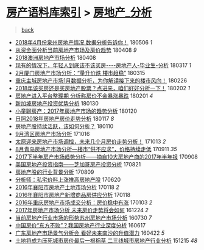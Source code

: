 [房产语料库索引](../../README.md)  > [房地产_分析](房地产_分析.md)
====
> [back](../README.md)

- [2018年4月份泉州房地产情况 数据分析告诉你！](http://jkwz.applinzi.com/ittc/7100100248947131402.html#2018%E5%B9%B44%E6%9C%88%E4%BB%BD%E6%B3%89%E5%B7%9E%E6%88%BF%E5%9C%B0%E4%BA%A7%E6%83%85%E5%86%B5+%E6%95%B0%E6%8D%AE%E5%88%86%E6%9E%90%E5%91%8A%E8%AF%89%E4%BD%A0%EF%BC%81) 180506 *1* 
- [从资金面分析当前房地产市场及房价趋势](http://jkwz.applinzi.com/ittc/7089714259003180049.html#%E4%BB%8E%E8%B5%84%E9%87%91%E9%9D%A2%E5%88%86%E6%9E%90%E5%BD%93%E5%89%8D%E6%88%BF%E5%9C%B0%E4%BA%A7%E5%B8%82%E5%9C%BA%E5%8F%8A%E6%88%BF%E4%BB%B7%E8%B6%8B%E5%8A%BF) 180408 *9* 
- [2018澳洲房地产市场分析](http://jkwz.applinzi.com/ittc/7089667493545378826.html#2018%E6%BE%B3%E6%B4%B2%E6%88%BF%E5%9C%B0%E4%BA%A7%E5%B8%82%E5%9C%BA%E5%88%86%E6%9E%90) 180408  
- [现有的情况下，年轻人到底该不该买房----房地产人-毕业生-分析](http://jkwz.applinzi.com/ittc/7081360622174602247.html#%E7%8E%B0%E6%9C%89%E7%9A%84%E6%83%85%E5%86%B5%E4%B8%8B%EF%BC%8C%E5%B9%B4%E8%BD%BB%E4%BA%BA%E5%88%B0%E5%BA%95%E8%AF%A5%E4%B8%8D%E8%AF%A5%E4%B9%B0%E6%88%BF----%E6%88%BF%E5%9C%B0%E4%BA%A7%E4%BA%BA-%E6%AF%95%E4%B8%9A%E7%94%9F-%E5%88%86%E6%9E%90) 180317 *1* 
- [2月厦门房地产市场分析：“量升价跌 楼市趋稳”](http://jkwz.applinzi.com/ittc/7080430447782003722.html#2%E6%9C%88%E5%8E%A6%E9%97%A8%E6%88%BF%E5%9C%B0%E4%BA%A7%E5%B8%82%E5%9C%BA%E5%88%86%E6%9E%90%EF%BC%9A%E2%80%9C%E9%87%8F%E5%8D%87%E4%BB%B7%E8%B7%8C+%E6%A5%BC%E5%B8%82%E8%B6%8B%E7%A8%B3%E2%80%9D) 180315  
- [重庆主城房地产市场1月数据分析，为你解读接下来的楼市风向！](http://jkwz.applinzi.com/ittc/7074433445931779089.html#%E9%87%8D%E5%BA%86%E4%B8%BB%E5%9F%8E%E6%88%BF%E5%9C%B0%E4%BA%A7%E5%B8%82%E5%9C%BA1%E6%9C%88%E6%95%B0%E6%8D%AE%E5%88%86%E6%9E%90%EF%BC%8C%E4%B8%BA%E4%BD%A0%E8%A7%A3%E8%AF%BB%E6%8E%A5%E4%B8%8B%E6%9D%A5%E7%9A%84%E6%A5%BC%E5%B8%82%E9%A3%8E%E5%90%91%EF%BC%81) 180226  
- [2018年该买房还是买房地产股票？点进来，咱们好好分析一下！](http://jkwz.applinzi.com/ittc/7065421067986666512.html#2018%E5%B9%B4%E8%AF%A5%E4%B9%B0%E6%88%BF%E8%BF%98%E6%98%AF%E4%B9%B0%E6%88%BF%E5%9C%B0%E4%BA%A7%E8%82%A1%E7%A5%A8%EF%BC%9F%E7%82%B9%E8%BF%9B%E6%9D%A5%EF%BC%8C%E5%92%B1%E4%BB%AC%E5%A5%BD%E5%A5%BD%E5%88%86%E6%9E%90%E4%B8%80%E4%B8%8B%EF%BC%81) 180202 *1* 
- [房地产进入平台整理期 分析称房价不会暴涨暴跌](http://jkwz.applinzi.com/ittc/7065026113820951563.html#%E6%88%BF%E5%9C%B0%E4%BA%A7%E8%BF%9B%E5%85%A5%E5%B9%B3%E5%8F%B0%E6%95%B4%E7%90%86%E6%9C%9F+%E5%88%86%E6%9E%90%E7%A7%B0%E6%88%BF%E4%BB%B7%E4%B8%8D%E4%BC%9A%E6%9A%B4%E6%B6%A8%E6%9A%B4%E8%B7%8C) 180201 *4* 
- [新加坡房地产投资优势分析](http://jkwz.applinzi.com/ittc/7064326516442137617.html#%E6%96%B0%E5%8A%A0%E5%9D%A1%E6%88%BF%E5%9C%B0%E4%BA%A7%E6%8A%95%E8%B5%84%E4%BC%98%E5%8A%BF%E5%88%86%E6%9E%90) 180130  
- [小童聊房产：2017年房地产市场的趋势分析](http://jkwz.applinzi.com/ittc/7060695026990842887.html#%E5%B0%8F%E7%AB%A5%E8%81%8A%E6%88%BF%E4%BA%A7%EF%BC%9A2017%E5%B9%B4%E6%88%BF%E5%9C%B0%E4%BA%A7%E5%B8%82%E5%9C%BA%E7%9A%84%E8%B6%8B%E5%8A%BF%E5%88%86%E6%9E%90) 180120  
- [日照2018年房地产房价走势分析](http://jkwz.applinzi.com/ittc/7059665951891391498.html#%E6%97%A5%E7%85%A72018%E5%B9%B4%E6%88%BF%E5%9C%B0%E4%BA%A7%E6%88%BF%E4%BB%B7%E8%B5%B0%E5%8A%BF%E5%88%86%E6%9E%90) 180117 *8* 
- [房地产股持续活跃，该如何分析？](http://jkwz.applinzi.com/ittc/7056907678171792395.html#%E6%88%BF%E5%9C%B0%E4%BA%A7%E8%82%A1%E6%8C%81%E7%BB%AD%E6%B4%BB%E8%B7%83%EF%BC%8C%E8%AF%A5%E5%A6%82%E4%BD%95%E5%88%86%E6%9E%90%EF%BC%9F) 180110  
- [9月湾区房地产市场分析](http://jkwz.applinzi.com/ittc/7025048113658725393.html#9%E6%9C%88%E6%B9%BE%E5%8C%BA%E6%88%BF%E5%9C%B0%E4%BA%A7%E5%B8%82%E5%9C%BA%E5%88%86%E6%9E%90) 171016  
- [太原迎来房地产市场调控，未来几个月房价走势分析！](http://jkwz.applinzi.com/ittc/7023888033663943697.html#%E5%A4%AA%E5%8E%9F%E8%BF%8E%E6%9D%A5%E6%88%BF%E5%9C%B0%E4%BA%A7%E5%B8%82%E5%9C%BA%E8%B0%83%E6%8E%A7%EF%BC%8C%E6%9C%AA%E6%9D%A5%E5%87%A0%E4%B8%AA%E6%9C%88%E6%88%BF%E4%BB%B7%E8%B5%B0%E5%8A%BF%E5%88%86%E6%9E%90%EF%BC%81) 171013 *2* 
- [8月青岛房地产市场分析—楼市“供不应求”，价格持续走低](http://jkwz.applinzi.com/ittc/7012045119883314193.html#8%E6%9C%88%E9%9D%92%E5%B2%9B%E6%88%BF%E5%9C%B0%E4%BA%A7%E5%B8%82%E5%9C%BA%E5%88%86%E6%9E%90%E2%80%94%E6%A5%BC%E5%B8%82%E2%80%9C%E4%BE%9B%E4%B8%8D%E5%BA%94%E6%B1%82%E2%80%9D%EF%BC%8C%E4%BB%B7%E6%A0%BC%E6%8C%81%E7%BB%AD%E8%B5%B0%E4%BD%8E) 170911 *35* 
- [2017下半年房产市场趋势分析——摘自10大房地产商的2017年半年报](http://jkwz.applinzi.com/ittc/7010900582867665681.html#2017%E4%B8%8B%E5%8D%8A%E5%B9%B4%E6%88%BF%E4%BA%A7%E5%B8%82%E5%9C%BA%E8%B6%8B%E5%8A%BF%E5%88%86%E6%9E%90%E2%80%94%E2%80%94%E6%91%98%E8%87%AA10%E5%A4%A7%E6%88%BF%E5%9C%B0%E4%BA%A7%E5%95%86%E7%9A%842017%E5%B9%B4%E5%8D%8A%E5%B9%B4%E6%8A%A5) 170908  
- [美国房地产投资指南——芝加哥房产投资分析](http://jkwz.applinzi.com/ittc/7004288346845873168.html#%E7%BE%8E%E5%9B%BD%E6%88%BF%E5%9C%B0%E4%BA%A7%E6%8A%95%E8%B5%84%E6%8C%87%E5%8D%97%E2%80%94%E2%80%94%E8%8A%9D%E5%8A%A0%E5%93%A5%E6%88%BF%E4%BA%A7%E6%8A%95%E8%B5%84%E5%88%86%E6%9E%90) 170821  
- [房地产股的行业背景分析](http://jkwz.applinzi.com/ittc/6999838288784131088.html#%E6%88%BF%E5%9C%B0%E4%BA%A7%E8%82%A1%E7%9A%84%E8%A1%8C%E4%B8%9A%E8%83%8C%E6%99%AF%E5%88%86%E6%9E%90) 170809  
- [分析师：私宅价料上涨推高房地产股](http://jkwz.applinzi.com/ittc/6981223924015563781.html#%E5%88%86%E6%9E%90%E5%B8%88%EF%BC%9A%E7%A7%81%E5%AE%85%E4%BB%B7%E6%96%99%E4%B8%8A%E6%B6%A8%E6%8E%A8%E9%AB%98%E6%88%BF%E5%9C%B0%E4%BA%A7%E8%82%A1) 170620  
- [2016年襄阳市房地产土地市场分析](http://jkwz.applinzi.com/ittc/6924416288842843141.html#2016%E5%B9%B4%E8%A5%84%E9%98%B3%E5%B8%82%E6%88%BF%E5%9C%B0%E4%BA%A7%E5%9C%9F%E5%9C%B0%E5%B8%82%E5%9C%BA%E5%88%86%E6%9E%90) 170118 *2* 
- [2016年襄阳市房地产新增商品房供应分析](http://jkwz.applinzi.com/ittc/6924416269653902341.html#2016%E5%B9%B4%E8%A5%84%E9%98%B3%E5%B8%82%E6%88%BF%E5%9C%B0%E4%BA%A7%E6%96%B0%E5%A2%9E%E5%95%86%E5%93%81%E6%88%BF%E4%BE%9B%E5%BA%94%E5%88%86%E6%9E%90) 170118  
- [2016年重庆房地产市场成交分析：房价稳中有涨](http://jkwz.applinzi.com/ittc/6918856637929751556.html#2016%E5%B9%B4%E9%87%8D%E5%BA%86%E6%88%BF%E5%9C%B0%E4%BA%A7%E5%B8%82%E5%9C%BA%E6%88%90%E4%BA%A4%E5%88%86%E6%9E%90%EF%BC%9A%E6%88%BF%E4%BB%B7%E7%A8%B3%E4%B8%AD%E6%9C%89%E6%B6%A8) 170103 *2* 
- [2017年房地产市场分析 未来房价走势将会如何](http://jkwz.applinzi.com/ittc/6915149439361876997.html#2017%E5%B9%B4%E6%88%BF%E5%9C%B0%E4%BA%A7%E5%B8%82%E5%9C%BA%E5%88%86%E6%9E%90+%E6%9C%AA%E6%9D%A5%E6%88%BF%E4%BB%B7%E8%B5%B0%E5%8A%BF%E5%B0%86%E4%BC%9A%E5%A6%82%E4%BD%95) 161224 *2* 
- [当前房地产行业市场的形势苏州房地产市场分析](http://jkwz.applinzi.com/ittc/6860676327392412676.html#%E5%BD%93%E5%89%8D%E6%88%BF%E5%9C%B0%E4%BA%A7%E8%A1%8C%E4%B8%9A%E5%B8%82%E5%9C%BA%E7%9A%84%E5%BD%A2%E5%8A%BF%E8%8B%8F%E5%B7%9E%E6%88%BF%E5%9C%B0%E4%BA%A7%E5%B8%82%E5%9C%BA%E5%88%86%E6%9E%90) 160730 *7* 
- [中国房价“东方不败”？我国房地产行业深度分析](http://jkwz.applinzi.com/ittc/6844616282812711941.html#%E4%B8%AD%E5%9B%BD%E6%88%BF%E4%BB%B7%E2%80%9C%E4%B8%9C%E6%96%B9%E4%B8%8D%E8%B4%A5%E2%80%9D%EF%BC%9F%E6%88%91%E5%9B%BD%E6%88%BF%E5%9C%B0%E4%BA%A7%E8%A1%8C%E4%B8%9A%E6%B7%B1%E5%BA%A6%E5%88%86%E6%9E%90) 160617  
- [广东房地产市场景气分析会  看好未来南沙的升值潜力](http://jkwz.applinzi.com/ittc/6823844758292005893.html#%E5%B9%BF%E4%B8%9C%E6%88%BF%E5%9C%B0%E4%BA%A7%E5%B8%82%E5%9C%BA%E6%99%AF%E6%B0%94%E5%88%86%E6%9E%90%E4%BC%9A++%E7%9C%8B%E5%A5%BD%E6%9C%AA%E6%9D%A5%E5%8D%97%E6%B2%99%E7%9A%84%E5%8D%87%E5%80%BC%E6%BD%9C%E5%8A%9B) 160422 *5* 
- [土地将成为压死城市房价最后一根稻草 二三线城市房地产行业分析](http://jkwz.applinzi.com/ittc/6776010472402977797.html#%E5%9C%9F%E5%9C%B0%E5%B0%86%E6%88%90%E4%B8%BA%E5%8E%8B%E6%AD%BB%E5%9F%8E%E5%B8%82%E6%88%BF%E4%BB%B7%E6%9C%80%E5%90%8E%E4%B8%80%E6%A0%B9%E7%A8%BB%E8%8D%89+%E4%BA%8C%E4%B8%89%E7%BA%BF%E5%9F%8E%E5%B8%82%E6%88%BF%E5%9C%B0%E4%BA%A7%E8%A1%8C%E4%B8%9A%E5%88%86%E6%9E%90) 151215 *48* 
